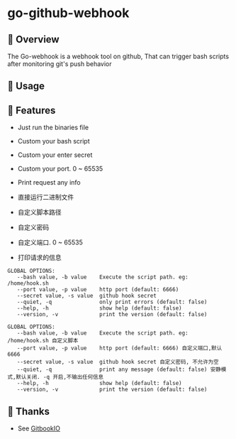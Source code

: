 # go-github-webhook

## 📡 Overview
The Go-webhook is a webhook tool on github, 
That can trigger bash scripts after monitoring git's push behavior

## 📜 Usage


## 💌 Features
- Just run the binaries file 
- Custom your bash script
- Custom your enter secret
- Custom your port. 0 ~ 65535
- Print request any info

- 直接运行二进制文件
- 自定义脚本路径
- 自定义密码
- 自定义端口. 0 ~ 65535
- 打印请求的信息

```text
GLOBAL OPTIONS:
   --bash value, -b value    Execute the script path. eg: /home/hook.sh
   --port value, -p value    http port (default: 6666)
   --secret value, -s value  github hook secret
   --quiet, -q               only print errors (default: false)
   --help, -h                show help (default: false)
   --version, -v             print the version (default: false)
```

```text
GLOBAL OPTIONS:
   --bash value, -b value    Execute the script path. eg: /home/hook.sh 自定义脚本
   --port value, -p value    http port (default: 6666) 自定义端口,默认6666
   --secret value, -s value  github hook secret 自定义密码, 不允许为空
   --quiet, -q               print any message (default: false) 安静模式,默认关闭. -q 开启,不输出任何信息
   --help, -h                show help (default: false) 
   --version, -v             print the version (default: false)

```
## 👋 Thanks
- See [GitbookIO](https://github.com/GitbookIO/go-github-webhook)
